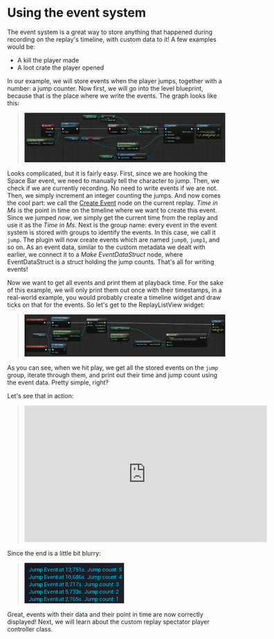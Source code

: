 # Using the event system

The event system is a great way to store anything that happened during recording on the replay's timeline, with custom data to it! A few examples would be:

 - A kill the player made
 - A loot crate the player opened

In our example, we will store events when the player jumps, together with a number: a jump counter. Now first, we will go into the level blueprint, because that is the place where we write the events. The graph looks like this:

> ![EventSystem01](_media/EventSystem_01.png)

Looks complicated, but it is fairly easy. First, since we are hooking the Space Bar event, we need to manually tell the character to jump. Then, we check if we are currently recording. No need to write events if we are not. Then, we simply increment an integer counting the jumps. And now comes the cool part: we call the [Create Event](blueprint_api.md#create-event) node on the current replay. _Time in Ms_ is the point in time on the timeline where we want to create this event. Since we jumped _now_, we simply get the current time from the replay and use it as the _Time in Ms_. Next is the group name: every event in the event system is stored with groups to identify the events. In this case, we call it `jump`. The plugin will now create events which are named `jump0`, `jump1`, and so on. As an event data, similar to the custom metadata we dealt with earlier, we connect it to a _Make EventDataStruct_ node, where EventDataStruct is a struct holding the jump counts. That's all for writing events!

Now we want to get all events and print them at playback time. For the sake of this example, we will only print them out once with their timestamps, in a real-world example, you would probably create a timeline widget and draw ticks on that for the events. So let's get to the ReplayListView widget:

> ![EventSystem02](_media/EventSystem_02.png)

As you can see, when we hit play, we get all the stored events on the `jump` group, iterate through them, and print out their time and jump count using the event data. Pretty simple, right?

Let's see that in action:

> <iframe width="560" height="315" src="https://www.youtube.com/embed/Xrvip4JC3DE?rel=0&amp;showinfo=0" frameborder="0" allow="autoplay; encrypted-media" allowfullscreen></iframe>

Since the end is a little bit blurry:

> ![EventSystem03](_media/EventSystem_03.png)

Great, events with their data and their point in time are now correctly displayed! Next, we will learn about the custom replay spectator player controller class.
